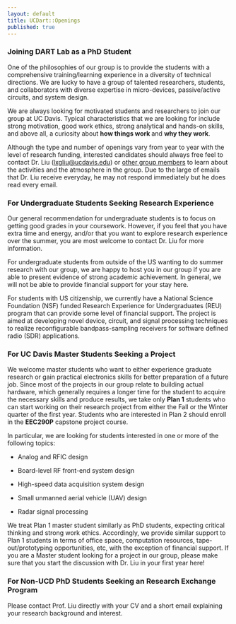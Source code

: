 ```yaml
---
layout: default
title: UCDart::Openings
published: true
---
```

<!--
<div class="alert alert-danger">
    A postdoc researcher position is available. More details can be found <a href="postdoc-cm.html"> here </a>.
</div>
-->

<!---
<div class="alert alert-info">
    A Ph.D. position is available for Fall 2017. Strong analytical capabilities and a background in analog and/or radio frequency IC are preferred.
</div>
-->

### Joining DART Lab as a PhD Student

One of the philosophies of our group is to provide the students with a comprehensive training/learning experience in a diversity of technical directions. We are lucky to have a group of talented researchers, students, and collaborators with diverse expertise in micro-devices, passive/active circuits, and system design.

We are always looking for motivated students and researchers to join our group at UC Davis. Typical characteristics that we are looking for include strong motivation, good work ethics, strong analytical and hands-on skills, and above all, a curiosity about <strong>how things work </strong> and <strong>why they work</strong>.

Although the type and number of openings vary from year to year with the level of research funding, interested candidates should always free feel to contact Dr. Liu (lxgliu@ucdavis.edu) or [other group members](/people/) to learn about the activities and the atmosphere in the group. Due to the large of emails that Dr. Liu receive everyday, he may not respond immediately but he does read every email.

### For Undergraduate Students Seeking Research Experience

Our general recommendation for undergraduate students is to focus on getting good grades in your coursework. However, if you feel that you have extra time and energy, and/or that you want to explore research experience over the summer, you are most welcome to contact Dr. Liu for more information.

For undergraduate students from outside of the US wanting to do summer research with our group, we are happy to host you in our group if you are able to present evidence of strong academic achievement. In general, we will not be able to provide financial support for your stay here.

For students with US citizenship, we currently have a National Science Foundation (NSF) funded Research Experience for Undergraduates (REU) program that can provide some level of financial support. The project is aimed at developing novel device, circuit, and signal processing techniques to realize reconfigurable bandpass-sampling receivers for software defined radio (SDR) applications.


### For UC Davis Master Students Seeking a Project

We welcome master students who want to either experience graduate research or gain practical electronics skills for better preparation of a future job. Since most of the projects in our group relate to building actual hardware, which generally requires a longer time for the student to acquire the necessary skills and produce results, we take only **Plan 1** students who can start working on their research project from either the Fall or the Winter quarter of the first year. Students who are interested in Plan 2 should enroll in the **EEC290P** capstone project course.  

In particular, we are looking for students interested in one or more of the following topics:

 - Analog and RFIC design

 - Board-level RF front-end system design

 - High-speed data acquisition system design

 - Small unmanned aerial vehicle (UAV) design

 - Radar signal processing

<!--
In our lab, the expectations for a master student is that he/she must be able to contribute at least 10 hours/week to the master project. There will usually be a one-quarter "evaluation" period to determine there is enough "chemistry" between the advisor and the student.
-->
We treat Plan 1 master student similarly as PhD students, expecting critical thinking and strong work ethics. Accordingly, we provide similar support to Plan 1 students in terms of office space, computation resources, tape-out/prototyping opportunities, etc, with the exception of financial support. If you are a Master student looking for a project in our group, please make sure that you start the discussion with Dr. Liu in your first year here!

### For Non-UCD PhD Students Seeking an Research Exchange Program

Please contact Prof. Liu directly with your CV and a short email explaining your research background and interest.
